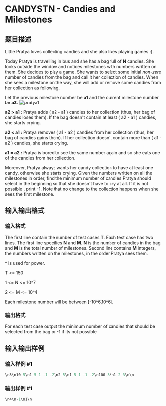 # CANDYSTN - Candies and Milestones

## 题目描述

Little Pratya loves collecting candies and she also likes playing games :).

Today Pratya is travelling in bus and she has a bag full of **N** candies. She looks outside the window and notices milestones with numbers written on them. She decides to play a game. She wants to select some initial _non-zero_ number of candies from the bag and call it her collection of candies. When she sees a milestone on the way, she will add or remove some candies from her collection as following.

Let the previous milestone number be **a1** and the current milestone number be **a2**. ![pratya1](http://farm5.static.flickr.com/4097/5445555238_672c9bb466.jpg)

**a2 > a1 :** Pratya adds ( a2 - a1 ) candies to her collection (thus, her bag of candies loses them). If the bag doesn't contain at least ( a2 - a1 ) candies, she starts crying.

**a2 < a1 :** Pratya removes ( a1 - a2 ) candies from her collection (thus, her bag of candies gains them). If her collection doesn't contain more than ( a1 - a2 ) candies, she starts crying.

**a1 = a2 :** Pratya is bored to see the same number again and so she eats one of the candies from her collection.

Moreover, Pratya always wants her candy collection to have at least one candy, otherwise she starts crying. Given the numbers written on all the milestones in order, find the minimum number of candies Pratya should select in the beginning so that she doesn't have to cry at all. If it is not possible , print -1. Note that no change to the collection happens when she sees the first milestone.

## 输入输出格式

### 输入格式

The first line contain the number of test cases **T**. Each test case has two lines. The first line specifies **N** and **M**. **N** is the number of candies in the bag and **M** is the total number of milestones. Second line contains **M** integers, the numbers written on the milestones, in the order Pratya sees them.

^ is used for power.

T <= 150

1 <= N <= 10^7

2 <= M <= 10^4

Each milestone number will be between \[-10^6,10^6\].

### 输出格式

For each test case output the minimum number of candies that should be selected from the bag or -1 if its not possible

## 输入输出样例

### 输入样例 #1

```cpp
\n3\n10 5\n1 5 1 -1 -2\n2 5\n1 5 1 -1 -2\n100 3\n1 2 3\n\n
```


### 输出样例 #1

```cpp
\n4\n-1\n1\n
```


